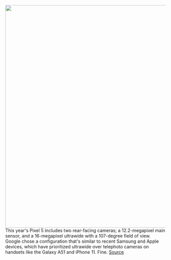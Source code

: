 <img src='https://cdn.vox-cdn.com/thumbor/Ztu09DRfUpEHAt5hR5D4X64hf2I=/0x0:1142x761/1200x800/filters:focal(472x24:654x206)/cdn.vox-cdn.com/uploads/chorus_image/image/67564709/msedge_0oNnrrkCUO.0.png' width='700px' /><br/>
This year's Pixel 5 includes two rear-facing cameras; a 12.2-megapixel main sensor, and a 16-megapixel ultrawide with a 107-degree field of view. Google chose a configuration that's similar to recent Samsung and Apple devices, which have prioritized ultrawide over telephoto cameras on handsets like the Galaxy A51 and iPhone 11. Fine.
<a href='https://www.theverge.com/2020/10/1/21496779/google-pixel-5-ultrawide-telephoto-camera-headphone-jack-direction-change'> Source <a/>